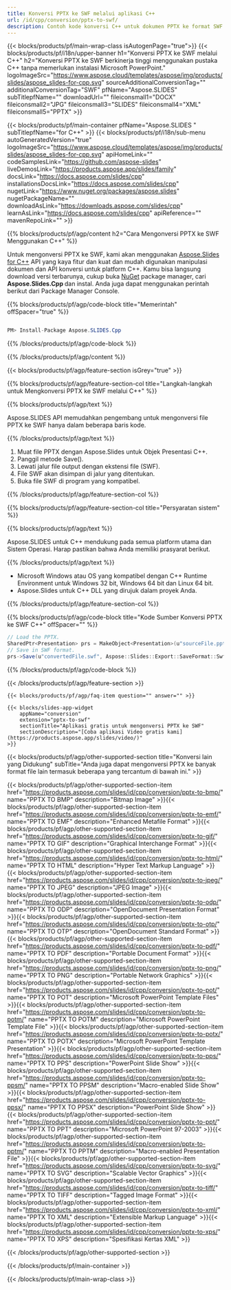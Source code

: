 ```yaml
---
title: Konversi PPTX ke SWF melalui aplikasi C++
url: /id/cpp/conversion/pptx-to-swf/ 
description: Contoh kode konversi C++ untuk dokumen PPTX ke format SWF. Gunakan kode contoh untuk konversi batch PPTX ke SWF dalam Aplikasi C++ apa pun.
---
```


{{< blocks/products/pf/main-wrap-class isAutogenPage="true">}}
{{< blocks/products/pf/i18n/upper-banner h1="Konversi PPTX ke SWF melalui C++" h2="Konversi PPTX ke SWF berkinerja tinggi menggunakan pustaka C++ tanpa memerlukan instalasi Microsoft PowerPoint." logoImageSrc="https://www.aspose.cloud/templates/aspose/img/products/slides/aspose_slides-for-cpp.svg" sourceAdditionalConversionTag="" additionalConversionTag="SWF" pfName="Aspose.SLIDES" subTitlepfName="" downloadUrl="" fileiconsmall1="DOCX" fileiconsmall2="JPG" fileiconsmall3="SLIDES" fileiconsmall4="XML" fileiconsmall5="PPTX" >}}

{{< blocks/products/pf/main-container pfName="Aspose.SLIDES " subTitlepfName="for C++" >}}
{{< blocks/products/pf/i18n/sub-menu autoGeneratedVersion="true" logoImageSrc="https://www.aspose.cloud/templates/aspose/img/products/slides/aspose_slides-for-cpp.svg" apiHomeLink="" codeSamplesLink="https://github.com/aspose-slides" liveDemosLink="https://products.aspose.app/slides/family" docsLink="https://docs.aspose.com/slides/cpp" installationsDocsLink="https://docs.aspose.com/slides/cpp" nugetLink="https://www.nuget.org/packages/aspose.slides" nugetPackageName="" downloadAsLink="https://downloads.aspose.com/slides/cpp" learnAsLink="https://docs.aspose.com/slides/cpp" apiReference="" mavenRepoLink="" >}}

{{% blocks/products/pf/agp/content h2="Cara Mengonversi PPTX ke SWF Menggunakan C++" %}}

Untuk mengonversi PPTX ke SWF, kami akan menggunakan <a href="https://products.aspose.com/slides/id/cpp">Aspose.Slides for C++</a> API yang kaya fitur dan kuat dan mudah digunakan manipulasi dokumen dan API konversi untuk platform C++. Kamu bisa langsung download versi terbarunya, cukup buka <a href="https://www.nuget.org/packages/aspose.slides">NuGet</a> package manager, cari <b>Aspose.Slides.Cpp </b> dan instal. Anda juga dapat menggunakan perintah berikut dari Package Manager Console.

{{% blocks/products/pf/agp/code-block title="Memerintah" offSpacer="true" %}}

```cs

PM> Install-Package Aspose.SLIDES.Cpp

```

{{% /blocks/products/pf/agp/code-block %}}

{{% /blocks/products/pf/agp/content %}}

{{< blocks/products/pf/agp/feature-section isGrey="true" >}}

{{% blocks/products/pf/agp/feature-section-col title="Langkah-langkah untuk Mengkonversi PPTX ke SWF melalui C++" %}}

{{% blocks/products/pf/agp/text %}}

 Aspose.SLIDES API memudahkan pengembang untuk mengonversi file PPTX ke SWF hanya dalam beberapa baris kode.

{{% /blocks/products/pf/agp/text %}}

1. Muat file PPTX dengan Aspose.Slides untuk Objek Presentasi C++.
1. Panggil metode Save().
1. Lewati jalur file output dengan ekstensi file (SWF).
1. File SWF akan disimpan di jalur yang ditentukan.
1. Buka file SWF di program yang kompatibel.



{{% /blocks/products/pf/agp/feature-section-col %}}

{{% blocks/products/pf/agp/feature-section-col title="Persyaratan sistem" %}}

{{% blocks/products/pf/agp/text %}}

 Aspose.SLIDES untuk C++ mendukung pada semua platform utama dan Sistem Operasi. Harap pastikan bahwa Anda memiliki prasyarat berikut.

{{% /blocks/products/pf/agp/text %}}

- Microsoft Windows atau OS yang kompatibel dengan C++ Runtime Environment untuk Windows 32 bit, Windows 64 bit dan Linux 64 bit.
- Aspose.Slides untuk C++ DLL yang dirujuk dalam proyek Anda.

{{% /blocks/products/pf/agp/feature-section-col %}}

{{% blocks/products/pf/agp/code-block title="Kode Sumber Konversi PPTX ke SWF C++" offSpacer="" %}}

```cs
// Load the PPTX.
SharedPtr<Presentation> prs = MakeObject<Presentation>(u"sourceFile.pptx");
// Save in SWF format.
prs->Save(u"convertedFile.swf", Aspose::Slides::Export::SaveFormat::Swf);

```

{{% /blocks/products/pf/agp/code-block %}}

{{< /blocks/products/pf/agp/feature-section >}}

    {{< blocks/products/pf/agp/faq-item question="" answer="" >}}
 

<!-- aboutfile Starts -->

<!-- aboutfile Ends -->

    {{< blocks/slides-app-widget 
        appName="conversion"
        extension="pptx-to-swf"
        sectionTitle="Aplikasi gratis untuk mengonversi PPTX ke SWF" 
        sectionDescription="[Coba aplikasi Video gratis kami](https://products.aspose.app/slides/video/)" 
    >}}
    
{{< blocks/products/pf/agp/other-supported-section title="Konversi lain yang Didukung" subTitle="Anda juga dapat mengonversi PPTX ke banyak format file lain termasuk beberapa yang tercantum di bawah ini." >}}

{{< blocks/products/pf/agp/other-supported-section-item href="https://products.aspose.com/slides/id/cpp/conversion/pptx-to-bmp/" name="PPTX TO BMP" description="Bitmap Image" >}}{{< blocks/products/pf/agp/other-supported-section-item href="https://products.aspose.com/slides/id/cpp/conversion/pptx-to-emf/" name="PPTX TO EMF" description="Enhanced Metafile Format" >}}{{< blocks/products/pf/agp/other-supported-section-item href="https://products.aspose.com/slides/id/cpp/conversion/pptx-to-gif/" name="PPTX TO GIF" description="Graphical Interchange Format" >}}{{< blocks/products/pf/agp/other-supported-section-item href="https://products.aspose.com/slides/id/cpp/conversion/pptx-to-html/" name="PPTX TO HTML" description="Hyper Text Markup Language" >}}{{< blocks/products/pf/agp/other-supported-section-item href="https://products.aspose.com/slides/id/cpp/conversion/pptx-to-jpeg/" name="PPTX TO JPEG" description="JPEG Image" >}}{{< blocks/products/pf/agp/other-supported-section-item href="https://products.aspose.com/slides/id/cpp/conversion/pptx-to-odp/" name="PPTX TO ODP" description="OpenDocument Presentation Format" >}}{{< blocks/products/pf/agp/other-supported-section-item href="https://products.aspose.com/slides/id/cpp/conversion/pptx-to-otp/" name="PPTX TO OTP" description="OpenDocument Standard Format" >}}{{< blocks/products/pf/agp/other-supported-section-item href="https://products.aspose.com/slides/id/cpp/conversion/pptx-to-pdf/" name="PPTX TO PDF" description="Portable Document Format" >}}{{< blocks/products/pf/agp/other-supported-section-item href="https://products.aspose.com/slides/id/cpp/conversion/pptx-to-png/" name="PPTX TO PNG" description="Portable Network Graphics" >}}{{< blocks/products/pf/agp/other-supported-section-item href="https://products.aspose.com/slides/id/cpp/conversion/pptx-to-pot/" name="PPTX TO POT" description="Microsoft PowerPoint Template Files" >}}{{< blocks/products/pf/agp/other-supported-section-item href="https://products.aspose.com/slides/id/cpp/conversion/pptx-to-potm/" name="PPTX TO POTM" description="Microsoft PowerPoint Template File" >}}{{< blocks/products/pf/agp/other-supported-section-item href="https://products.aspose.com/slides/id/cpp/conversion/pptx-to-potx/" name="PPTX TO POTX" description="Microsoft PowerPoint Template Presentation" >}}{{< blocks/products/pf/agp/other-supported-section-item href="https://products.aspose.com/slides/id/cpp/conversion/pptx-to-pps/" name="PPTX TO PPS" description="PowerPoint Slide Show" >}}{{< blocks/products/pf/agp/other-supported-section-item href="https://products.aspose.com/slides/id/cpp/conversion/pptx-to-ppsm/" name="PPTX TO PPSM" description="Macro-enabled Slide Show" >}}{{< blocks/products/pf/agp/other-supported-section-item href="https://products.aspose.com/slides/id/cpp/conversion/pptx-to-ppsx/" name="PPTX TO PPSX" description="PowerPoint Slide Show" >}}{{< blocks/products/pf/agp/other-supported-section-item href="https://products.aspose.com/slides/id/cpp/conversion/pptx-to-ppt/" name="PPTX TO PPT" description="Microsoft PowerPoint 97-2003" >}}{{< blocks/products/pf/agp/other-supported-section-item href="https://products.aspose.com/slides/id/cpp/conversion/pptx-to-pptm/" name="PPTX TO PPTM" description="Macro-enabled Presentation File" >}}{{< blocks/products/pf/agp/other-supported-section-item href="https://products.aspose.com/slides/id/cpp/conversion/pptx-to-svg/" name="PPTX TO SVG" description="Scalable Vector Graphics" >}}{{< blocks/products/pf/agp/other-supported-section-item href="https://products.aspose.com/slides/id/cpp/conversion/pptx-to-tiff/" name="PPTX TO TIFF" description="Tagged Image Format" >}}{{< blocks/products/pf/agp/other-supported-section-item href="https://products.aspose.com/slides/id/cpp/conversion/pptx-to-xml/" name="PPTX TO XML" description="Extensible Markup Language" >}}{{< blocks/products/pf/agp/other-supported-section-item href="https://products.aspose.com/slides/id/cpp/conversion/pptx-to-xps/" name="PPTX TO XPS" description="Spesifikasi Kertas XML" >}}

{{< /blocks/products/pf/agp/other-supported-section >}}

{{< /blocks/products/pf/main-container >}}
    
{{< /blocks/products/pf/main-wrap-class >}}
